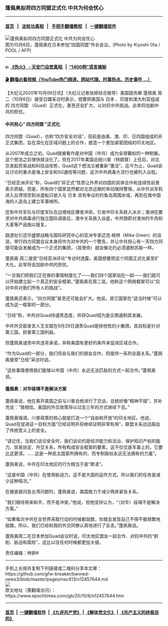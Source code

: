 ### 蓬佩奥拟将四方同盟正式化 中共为何会忧心
------------------------

#### [首页](https://github.com/gfw-breaker/banned-news3/blob/master/README.md) &nbsp;&nbsp;|&nbsp;&nbsp; [法轮功真相](https://github.com/begood0513/basic/blob/master/README.md)  &nbsp;&nbsp;|&nbsp;&nbsp; [手把手翻墙教程](https://github.com/gfw-breaker/guides/wiki)  &nbsp;&nbsp;|&nbsp;&nbsp; [一键翻墙软件](https://github.com/gfw-breaker/nogfw/blob/master/README.md)  



<div><img alt="蓬佩奥拟将四方同盟正式化 中共为何会忧心" class="attachment-djy_600_400 size-djy_600_400 wp-post-image" src="https://i.epochtimes.com/assets/uploads/2020/10/000_8RH6JN-1-600x400.jpg"/>
<div class="caption">
 图为10月6日，蓬佩奥在日本参加“四国同盟”外长会议。(Photo by Kiyoshi Ota / POOL / AFP)
</div></div><hr/>

#### 💥 [《伪火》 - 天安门自焚真相 ](http://158.247.195.190:10000/videos/blog/weihuo.html)&nbsp; |&nbsp; [“1400例”谎言揭秘  ](http://158.247.195.190:10000/videos/blog/jiexi1400.html)

#### [ 🎬  翻墙必看视频（YouTube热门频道、网站代理、时事热点、历史事件 ...）](https://github.com/gfw-breaker/links/blob/master/banned.md)

<div><p>
 【大纪元2020年10月06日讯】（大纪元记者张婷综合报导）美国国务卿
 <ok href="https://www.epochtimes.com/gb/tag/%E8%93%AC%E4%BD%A9%E5%A5%A5.html">
  蓬佩奥
 </ok>
 周二（10月6日）接受日媒采访时表示，想要把美国与
 <ok href="https://www.epochtimes.com/gb/tag/%E6%97%A5%E6%9C%AC.html">
  日本
 </ok>
 、印度和澳大利亚组成的
 <ok href="https://www.epochtimes.com/gb/tag/%E5%9B%9B%E6%96%B9%E5%90%8C%E7%9B%9F.html">
  四方同盟
 </ok>
 （Quad）正式化，甚至还会扩大，以对抗中共挑战。此举将加剧中共的担忧。
</p>
<h4>
 中共担心“
 <ok href="https://www.epochtimes.com/gb/tag/%E5%9B%9B%E6%96%B9%E5%90%8C%E7%9B%9F.html">
  四方同盟
 </ok>
 ”正式化
</h4>
<p>
 四方同盟（Quad），也称“四方安全对话”，目前是由美、澳、印、日四国组成的非正式集团，旨在深化在区域问题上的合作，塑造一个更加紧密团结的印太地区。
</p>
<p>
 从2007年成立之初，Quad就被看作是对中国（中共）成为全球霸权的一种制衡。这个想法之后很快就淡化了。但在2017年美国总统川普（特朗普）上任后，对北京发起贸易战和科技战攻势，Quad这个想法又被重新“激活”。迄今为止，Quad会议讨论的重点是海上安全和5G通信等问题，这次中共病毒大流行也被列入议程。
</p>
<p>
 “日经亚洲评论”称，Quad的“非正式”性质让外界对四国的具体合作和连续性前景表示质疑。但是，所有四个国家显然都对北京近期的举动保持警惕，从中共派军机进入台湾领空到派遣船只驶入与
 <ok href="https://www.epochtimes.com/gb/tag/%E6%97%A5%E6%9C%AC.html">
  日本
 </ok>
 具有争议的钓鱼岛周围水域，再到在南中国海的人造岛上建立军事哨所。
</p>
<p>
 还有中共军队与印度军队在边境地区爆发冲突，引发中印关系跌入冰点；澳洲在要求对中共病毒进行独立国际调查后，澳中关系跌入谷底，中共随即对澳洲的牛肉和大麦等产品施以报复。
</p>
<p>
 路透社引述华盛顿战略与国际研究中心的亚洲专家迈克·格林（Mike Green）的话说，举行四方同盟会议本身将作为对中共的一个警告，并让中共担心有一天四方同盟可能会发展成为一个正式的集团，（其使命）就会像北约必须遏制苏联一样。
</p>
<p>
 <ok href="https://www.epochtimes.com/gb/tag/%E8%93%AC%E4%BD%A9%E5%A5%A5.html">
  蓬佩奥
 </ok>
 周二接受“日经亚洲评论”专访时透露，美国想要把这个同盟正式化甚至扩大化。此举将会加剧中共的担忧。
</p>
<p>
 “一旦我们把我们正在做的事情制度化了——我们四个国家站在一起——我们就可以开始建立起一个真正的安全框架。”蓬佩奥在周二说。他称这个网络框架可以“应对中共对我们所有人的挑战”。
</p>
<p>
 蓬佩奥还表示，“四方同盟”甚至还可能会扩大。他说，其它国家在“适当时候”可以成为这一框架的一部分。
</p>
<p>
 “日经”称，中共对Quad持谴责态度，并将Quad视为是企图遏制其发展。
</p>
<p>
 中共外交部发言人王文斌在9月29日谴责Quad是排他性的小集团，其目标是针对第三国，损害第三国利益。
</p>
<p>
 但蓬佩奥谴责中共违背承诺，并称美国有更好的条件来促进区域合作。
</p>
<p>
 “作为Quad的一部分，我们将会与我们的朋友合作，将提供一系列全面关系。”蓬佩奥接受“日经”采访时说。
</p>
<p>
 “这些事情使得我们能够以中国（中共）永远无法匹敌的方式一起合作。”蓬佩奥说。
</p>
<h4>
 蓬佩奥：对华绥靖不是解决方案
</h4>
<p>
 蓬佩奥说，他在离开美国之前与川普总统进行了交谈，总统好像“精神不错”，并补充说：“我相信，美国的外交政策将以过去三年的方式继续下去。”
</p>
<p>
 蓬佩奥强调，川普政策的核心就是打造一个“自由和开放”的印太地区。他说，Quad在促进这一目标方面“已经证明并将继续证明非常有用”，联盟关系远远超出了传统意义上的安全。
</p>
<p>
 “请记住，当我们谈论安全时，我们谈论的是经济能力和法治、保护知识产权的能力、贸易协定、外交关系，所有构成安全框架的要素。这不仅仅是军事上的，它要比这更深。……这是一种民主国家所拥有的、而专制政权永远无法拥有的力量”。
</p>
<p>
 蓬佩奥说，中共在印太地区的行为相当于是“欺凌”。
</p>
<p>
 “这是中国（中共）在使用胁迫力。这不是大国的运作方式。所以我们的任务是减少这种情况。”
</p>
<p>
 在被直接问及台湾问题时，蓬佩奥说，美国致力于减少两岸紧张关系。
</p>
<p>
 “我们期待带来和平，而不是冲突，”他说，但他坚持认为，“（对华）绥靖不是解决方案。”
</p>
<p>
 “如果每次中共在全世界采取行动的时候都屈膝，你就会发现自己不得不极频繁地屈膝。所以，我们已经和我的外交同僚认真地进行了反击。”蓬佩奥说。
</p>
<p>
 蓬佩奥周二在日本参加Quad会议时说，印太地区盟友一起合作、对抗中共的“剥削、胁迫和腐败”，这比以往任何时候都更加关键。
</p>
<p>
 责任编辑：林妍#
</p>
</div>
<hr/>
手机上长按并复制下列链接或二维码分享本文章：<br/>
https://github.com/gfw-breaker/banned-news3/blob/master/pages/nsc413/n12457644.md <br/>
<a href='https://github.com/gfw-breaker/banned-news3/blob/master/pages/nsc413/n12457644.md'><img src='https://github.com/gfw-breaker/banned-news3/blob/master/pages/nsc413/n12457644.md.png'/></a> <br/>
原文地址（需翻墙访问）：https://www.epochtimes.com/gb/20/10/6/n12457644.htm


------------------------
#### [首页](https://github.com/gfw-breaker/banned-news3/blob/master/README.md) &nbsp;|&nbsp; [一键翻墙软件](https://github.com/gfw-breaker/nogfw/blob/master/README.md) &nbsp;| [《九评共产党》](https://github.com/gfw-breaker/9ping.md/blob/master/README.md#九评之一评共产党是什么) | [《解体党文化》](https://github.com/gfw-breaker/jtdwh.md/blob/master/README.md) | [《共产主义的终极目的》](https://github.com/gfw-breaker/gczydzjmd.md/blob/master/README.md)


<img src='http://gfw-breaker.win/banned-news3/pages/nsc413/n12457644.md' width='0px' height='0px'/>